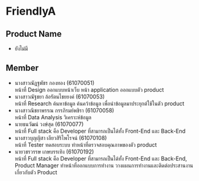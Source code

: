# FriendlyA
## Product Name
- ยังไม่มี

## Member
- นางสาวณัฏฐพัชร กองทอง (61070051) </br>
หน้าที่ Design ออกแบบหน้าเว็บ หน้า application ออกแบบตัว product
- นางสาวณัฐชยา ล้อรัตนไชยยงค์ (61070053) </br>
หน้าที่  Research ค้นหาข้อมูล ค้นคว้าข้อมูล เพื่อนำข้อมูลมาประยุกต์ใช้ในตัว product 
- นางสาวณิชยาพรรณ กรรภิรมย์พชิรา (61070058) </br>
หน้าที่  Data Analysis วิเคราะห์ข้อมูล
- นายธนวัฒน์ วงษ์สุด (61070077) </br>
หน้าที่  Full stack คือ Developer ที่สามารถเป็นได้ทั้ง Front-End และ Back-End 
- นางสาวบุญญิสา เลียวสิริไพโรจน์ (61070108) </br>
หน้าที่  Tester ทดสอบระบบ ทำหน้าที่ตรวจสอบคุณภาพของตัว product 
- นายวชรวรรษ เกษบรรเทิง (61070192) </br>
หน้าที่  Full stack คือ Developer ที่สามารถเป็นได้ทั้ง Front-End และ Back-End, 
Product Manager ทำหน้าที่ออกแบบการทำงาน วางแผนการทำงานและติดต่อประสานงานเกี่ยวกับตัว Product
